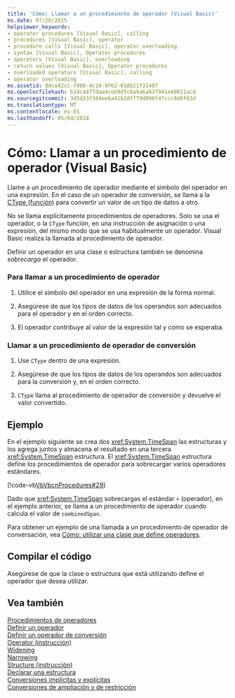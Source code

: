 ```yaml
---
title: 'Cómo: Llamar a un procedimiento de operador (Visual Basic)'
ms.date: 07/20/2015
helpviewer_keywords:
- operator procedures [Visual Basic], calling
- procedures [Visual Basic], operator
- procedure calls [Visual Basic], operator overloading
- syntax [Visual Basic], Operator procedures
- operators [Visual Basic], overloading
- return values [Visual Basic], Operator procedures
- overloaded operators [Visual Basic], calling
- operator overloading
ms.assetid: 0dce42cc-f0b0-4c14-9f62-018b21f33497
ms.openlocfilehash: b1dc4477daa4ceb9dfc6a9a6ab3f041e68011acd
ms.sourcegitcommit: 3d5d33f384eeba41b2dff79d096f47ccc8d8f03d
ms.translationtype: MT
ms.contentlocale: es-ES
ms.lasthandoff: 05/04/2018
---
```

# <a name="how-to-call-an-operator-procedure-visual-basic"></a>Cómo: Llamar a un procedimiento de operador (Visual Basic)
Llame a un procedimiento de operador mediante el símbolo del operador en una expresión. En el caso de un operador de conversión, se llama a la [CType (función)](../../../../visual-basic/language-reference/functions/ctype-function.md) para convertir un valor de un tipo de datos a otro.  
  
 No se llama explícitamente procedimientos de operadores. Solo se usa el operador, o la `CType` función, en una instrucción de asignación o una expresión, del mismo modo que se usa habitualmente un operador. Visual Basic realiza la llamada al procedimiento de operador.  
  
 Definir un operador en una clase o estructura también se denomina *sobrecarga* el operador.  
  
### <a name="to-call-an-operator-procedure"></a>Para llamar a un procedimiento de operador  
  
1.  Utilice el símbolo del operador en una expresión de la forma normal.  
  
2.  Asegúrese de que los tipos de datos de los operandos son adecuados para el operador y en el orden correcto.  
  
3.  El operador contribuye al valor de la expresión tal y como se esperaba.  
  
### <a name="to-call-a-conversion-operator-procedure"></a>Llamar a un procedimiento de operador de conversión  
  
1.  Use `CType` dentro de una expresión.  
  
2.  Asegúrese de que los tipos de datos de los operandos son adecuados para la conversión y, en el orden correcto.  
  
3.  `CType` llama al procedimiento de operador de conversión y devuelve el valor convertido.  
  
## <a name="example"></a>Ejemplo  
 En el ejemplo siguiente se crea dos <xref:System.TimeSpan> las estructuras y los agrega juntos y almacena el resultado en una tercera <xref:System.TimeSpan> estructura. El <xref:System.TimeSpan> estructura define los procedimientos de operador para sobrecargar varios operadores estándares.  
  
 [!code-vb[VbVbcnProcedures#29](./codesnippet/VisualBasic/how-to-call-an-operator-procedure_1.vb)]  
  
 Dado que <xref:System.TimeSpan> sobrecargas el estándar `+` (operador), en el ejemplo anterior, se llama a un procedimiento de operador cuando calcula el valor de `combinedSpan`.  
  
 Para obtener un ejemplo de una llamada a un procedimiento de operador de conversación, vea [Cómo: utilizar una clase que define operadores](./how-to-use-a-class-that-defines-operators.md).  
  
## <a name="compiling-the-code"></a>Compilar el código  
 Asegúrese de que la clase o estructura que está utilizando define el operador que desea utilizar.  
  
## <a name="see-also"></a>Vea también  
 [Procedimientos de operadores](./operator-procedures.md)  
 [Definir un operador](./how-to-define-an-operator.md)  
 [Definir un operador de conversión](./how-to-define-a-conversion-operator.md)  
 [Operator (instrucción)](../../../../visual-basic/language-reference/statements/operator-statement.md)  
 [Widening](../../../../visual-basic/language-reference/modifiers/widening.md)  
 [Narrowing](../../../../visual-basic/language-reference/modifiers/narrowing.md)  
 [Structure (instrucción)](../../../../visual-basic/language-reference/statements/structure-statement.md)  
 [Declarar una estructura](../../../../visual-basic/programming-guide/language-features/data-types/how-to-declare-a-structure.md)  
 [Conversiones implícitas y explícitas](../../../../visual-basic/programming-guide/language-features/data-types/implicit-and-explicit-conversions.md)  
 [Conversiones de ampliación y de restricción](../../../../visual-basic/programming-guide/language-features/data-types/widening-and-narrowing-conversions.md)
